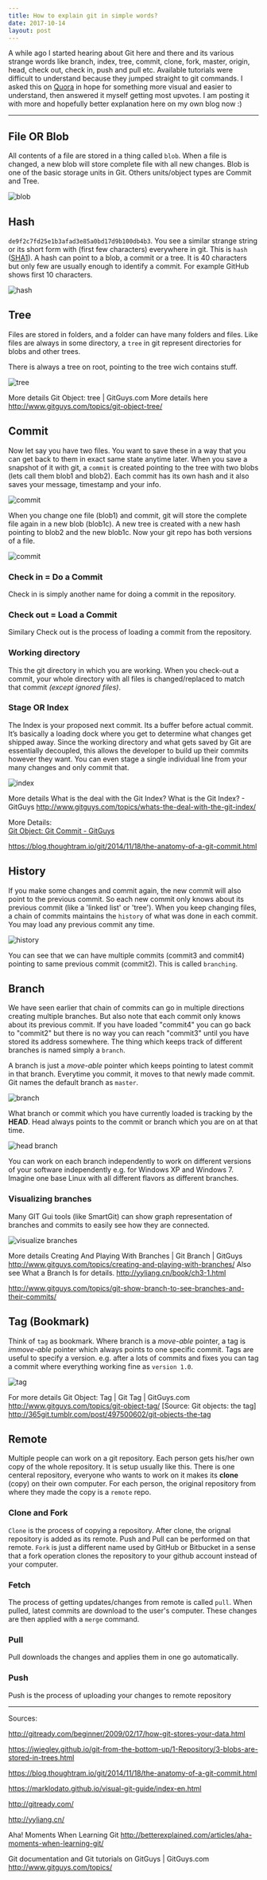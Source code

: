```yaml
---
title: How to explain git in simple words?
date: 2017-10-14
layout: post
---
```



A while ago I started hearing about Git here and there and its various strange words like branch, index, tree, commit, clone, fork, master, origin, head, check out, check in, push and pull etc. Available tutorials were difficult to understand because they jumped straight to git commands. I asked this on [Quora](https://www.quora.com/How-do-you-explain-the-basics-of-Git-in-simple-words-What-does-branch-index-tree-commit-clone-fork-master-origin-head-check-out-check-in-etc-mean) in hope for something more visual and easier to understand, then answered it myself getting most upvotes. I am posting it with more and hopefully better explanation here on my own blog now :)


---

File OR Blob
------------

All contents of a file are stored in a thing called `blob`. When a file is changed, a new blob will store complete file with all new changes. Blob is one of the basic storage units in Git. Others units/object types are Commit and Tree.

![blob](../images/git/blob.png "A blob stores file contents")

Hash
----

`de9f2c7fd25e1b3afad3e85a0bd17d9b100db4b3`. You see a similar strange string or its short form with (first few characters) everywhere in git. This is `hash` ([SHA1](http://en.wikipedia.org/wiki/SHA1)). A hash can point to a blob, a commit or a tree. It is 40 characters but only few are usually enough to identify a commit. For example GitHub shows first 10 characters.

![hash](../images/git/hash.png "A Hash for each basic unit")

Tree
----

Files are stored in folders, and a folder can have many folders and files. Like files are always in some directory, a `tree` in git represent directories for blobs and other trees. 

There is always a tree on root, pointing to the tree wich contains stuff.

![tree](../images/git/tree.png "A tree stores blobs and trees")

More details Git Object: tree | GitGuys.com
More details here http://www.gitguys.com/topics/git-object-tree/

Commit
------

Now let say you have two files. You want to save these in a way that you can get back to them in exact same state anytime later. When you save a snapshot of it with git, a `commit` is created pointing to the tree with two blobs (lets call them blob1 and blob2). Each commit has its own hash and it also saves your message, timestamp and your info.

![commit](../images/git/commit1.png "A commit points to tree")

When you change one file (blob1) and commit, git will store the complete file again in a new blob (blob1c). A new tree is created with a new hash pointing to blob2 and the new blob1c. Now your git repo has both versions of a file.

![commit](../images/git/commit2.png "For each change there is a new blob and a new tree")


### Check in = Do a Commit

Check in is simply another name for doing a commit in the repository.

### Check out = Load a Commit

Similary Check out is the process of loading a commit from the repository.

### Working directory

This the git directory in which you are working. When you check-out a commit, your whole directory with all files is changed/replaced to match that commit *(except ignored files)*.

### Stage OR Index

The Index is your proposed next commit. Its a buffer before actual commit. It’s basically a loading dock where you get to determine what changes get shipped away. Since the working directory and what gets saved by Git are essentially decoupled, this allows the developer to build up their commits however they want. You can even stage a single individual line from your many changes and only commit that.

![index](../images/git/index.gif "Index is the buffer before commit.")

More details What is the deal with the Git Index? What is the Git Index? - GitGuys http://www.gitguys.com/topics/whats-the-deal-with-the-git-index/


More Details:  
[Git Object: Git Commit - GitGuys](https://waybackmachine.org/web/20160902075749/http://www.gitguys.com/topics/git-object-commit/)

https://blog.thoughtram.io/git/2014/11/18/the-anatomy-of-a-git-commit.html

History
-------

If you make some changes and commit again, the new commit will also point to the previous commit. So each new commit only knows about its previous commit (like a 'linked list' or 'tree'). When you keep changing files, a chain of commits maintains the `history` of what was done in each commit. You may load any previous commit any time.

![history](../images/git/history1.png "Commits are connected in chain keeping history of changes")

You can see that we can have multiple commits (commit3 and commit4) pointing to same previous commit (commit2). This is called `branching`. 

Branch
------

We have seen earlier that chain of commits can go in multiple directions creating multiple branches. But also note that each commit only knows about its previous commit. If you have loaded "commit4" you can go back to "commit2" but there is no way you can reach "commit3" until you have stored its address somewhere. The thing which keeps track of different branches is named simply a `branch`.

A branch is just a *move-able* pointer which keeps pointing to latest commit in that branch. Everytime you commit, it moves to that newly made commit. Git names the default branch as `master`.

![branch](../images/git/branch1.png "Branch is a pointer with a name, pointing to latest commit")

What branch or commit which you have currently loaded is tracking by the **HEAD**. Head always points to the commit or branch which you are on at that time.

![head branch](../images/git/branch2.png "Head points to currently loaded branch")

You can work on each branch independently to work on different versions of your software independently e.g. for Windows XP and Windows 7. Imagine one base Linux with all different flavors as different branches. 

### Visualizing branches

Many GIT Gui tools (like SmartGit) can show graph representation of branches and commits to easily see how they are connected.

![visualize branches](../images/git/branch-visual.png "commits and branches visualized")


More details Creating And Playing With Branches | Git Branch | GitGuys http://www.gitguys.com/topics/creating-and-playing-with-branches/
Also see What a Branch Is for details. http://yyliang.cn/book/ch3-1.html

http://www.gitguys.com/topics/git-show-branch-to-see-branches-and-their-commits/



Tag (Bookmark)
--------------

Think of `tag` as bookmark. Where branch is a *move-able* pointer, a tag is *immove-able* pointer which always points to one specific commit. Tags are useful to specify a version. e.g. after a lots of commits and fixes you can tag a commit where everything working fine as `version 1.0`. 

![tag](../images/git/tag.png "Tag is a bookmark on the specified commit")

For more details Git Object: Tag | Git Tag | GitGuys.com http://www.gitguys.com/topics/git-object-tag/
[Source: Git objects: the tag] http://365git.tumblr.com/post/497500602/git-objects-the-tag





Remote
------

Multiple people can work on a git repository. Each person gets his/her own copy of the whole repository. It is setup usually like this. There is one centeral repository, everyone who wants to work on it makes its **clone** (copy) on their own computer. For each person, the original repository from where they made the copy is a `remote` repo.

### Clone and Fork

`Clone` is the process of copying a repository. After clone, the orignal repository is added as its remote. Push and Pull can be performed on that remote. `Fork` is just a different name used by GitHub or Bitbucket in a sense that a fork operation clones the repository to your github account instead of your computer.

### Fetch

The process of getting updates/changes from remote is called `pull`. When pulled, latest commits are download to the user's computer. These changes are then applied with a `merge` command.

### Pull

Pull downloads the changes and applies them in one go automatically.


### Push

Push is the process of uploading your changes to remote repository


---

Sources: 

http://gitready.com/beginner/2009/02/17/how-git-stores-your-data.html

https://jwiegley.github.io/git-from-the-bottom-up/1-Repository/3-blobs-are-stored-in-trees.html

https://blog.thoughtram.io/git/2014/11/18/the-anatomy-of-a-git-commit.html

https://marklodato.github.io/visual-git-guide/index-en.html

http://gitready.com/

http://yyliang.cn/

Aha! Moments When Learning Git http://betterexplained.com/articles/aha-moments-when-learning-git/

Git documentation and Git tutorials on GitGuys | GitGuys.com http://www.gitguys.com/topics/
